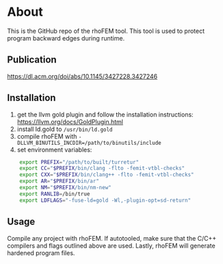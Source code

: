 # About
This is the GitHub repo of the rhoFEM tool. This tool is used to protect program backward edges during runtime.

## Publication
https://dl.acm.org/doi/abs/10.1145/3427228.3427246

## Installation

1. get the llvm gold plugin and follow the installation instructions: https://llvm.org/docs/GoldPlugin.html
2. install ld.gold to ```/usr/bin/ld.gold```
3. compile rhoFEM with ```-DLLVM_BINUTILS_INCDIR=/path/to/binutils/include```
4. set environment variables:
```bash
    export PREFIX="/path/to/built/turretur"
    export CC="$PREFIX/bin/clang -flto -femit-vtbl-checks"
    export CXX="$PREFIX/bin/clang++ -flto -femit-vtbl-checks"
    export AR="$PREFIX/bin/ar"
    export NM="$PREFIX/bin/nm-new"
    export RANLIB=/bin/true
    export LDFLAGS="-fuse-ld=gold -Wl,-plugin-opt=sd-return"
```
## Usage

Compile any project with rhoFEM. If autotooled, make sure that the C/C++ compilers and flags outlined above are used. Lastly, rhoFEM will generate hardened program files.
